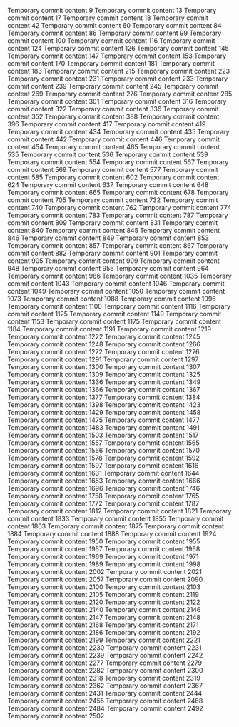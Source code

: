 Temporary commit content 9
Temporary commit content 13
Temporary commit content 17
Temporary commit content 18
Temporary commit content 42
Temporary commit content 60
Temporary commit content 84
Temporary commit content 86
Temporary commit content 99
Temporary commit content 100
Temporary commit content 116
Temporary commit content 124
Temporary commit content 126
Temporary commit content 145
Temporary commit content 147
Temporary commit content 153
Temporary commit content 170
Temporary commit content 181
Temporary commit content 183
Temporary commit content 215
Temporary commit content 223
Temporary commit content 231
Temporary commit content 233
Temporary commit content 239
Temporary commit content 245
Temporary commit content 269
Temporary commit content 276
Temporary commit content 285
Temporary commit content 301
Temporary commit content 316
Temporary commit content 322
Temporary commit content 336
Temporary commit content 352
Temporary commit content 388
Temporary commit content 396
Temporary commit content 417
Temporary commit content 419
Temporary commit content 434
Temporary commit content 435
Temporary commit content 442
Temporary commit content 446
Temporary commit content 454
Temporary commit content 465
Temporary commit content 535
Temporary commit content 536
Temporary commit content 539
Temporary commit content 554
Temporary commit content 567
Temporary commit content 569
Temporary commit content 577
Temporary commit content 585
Temporary commit content 602
Temporary commit content 624
Temporary commit content 637
Temporary commit content 648
Temporary commit content 665
Temporary commit content 678
Temporary commit content 705
Temporary commit content 732
Temporary commit content 740
Temporary commit content 762
Temporary commit content 774
Temporary commit content 783
Temporary commit content 787
Temporary commit content 809
Temporary commit content 831
Temporary commit content 840
Temporary commit content 845
Temporary commit content 846
Temporary commit content 849
Temporary commit content 853
Temporary commit content 857
Temporary commit content 867
Temporary commit content 882
Temporary commit content 901
Temporary commit content 905
Temporary commit content 909
Temporary commit content 948
Temporary commit content 956
Temporary commit content 964
Temporary commit content 986
Temporary commit content 1035
Temporary commit content 1043
Temporary commit content 1046
Temporary commit content 1049
Temporary commit content 1050
Temporary commit content 1073
Temporary commit content 1088
Temporary commit content 1096
Temporary commit content 1100
Temporary commit content 1116
Temporary commit content 1125
Temporary commit content 1149
Temporary commit content 1153
Temporary commit content 1175
Temporary commit content 1184
Temporary commit content 1191
Temporary commit content 1219
Temporary commit content 1222
Temporary commit content 1245
Temporary commit content 1248
Temporary commit content 1266
Temporary commit content 1272
Temporary commit content 1276
Temporary commit content 1291
Temporary commit content 1297
Temporary commit content 1300
Temporary commit content 1307
Temporary commit content 1309
Temporary commit content 1325
Temporary commit content 1336
Temporary commit content 1349
Temporary commit content 1366
Temporary commit content 1367
Temporary commit content 1377
Temporary commit content 1384
Temporary commit content 1398
Temporary commit content 1423
Temporary commit content 1429
Temporary commit content 1458
Temporary commit content 1475
Temporary commit content 1477
Temporary commit content 1483
Temporary commit content 1491
Temporary commit content 1503
Temporary commit content 1517
Temporary commit content 1557
Temporary commit content 1565
Temporary commit content 1566
Temporary commit content 1570
Temporary commit content 1578
Temporary commit content 1592
Temporary commit content 1597
Temporary commit content 1616
Temporary commit content 1631
Temporary commit content 1644
Temporary commit content 1653
Temporary commit content 1666
Temporary commit content 1696
Temporary commit content 1746
Temporary commit content 1758
Temporary commit content 1765
Temporary commit content 1772
Temporary commit content 1787
Temporary commit content 1812
Temporary commit content 1821
Temporary commit content 1833
Temporary commit content 1855
Temporary commit content 1863
Temporary commit content 1875
Temporary commit content 1884
Temporary commit content 1888
Temporary commit content 1924
Temporary commit content 1950
Temporary commit content 1955
Temporary commit content 1957
Temporary commit content 1968
Temporary commit content 1969
Temporary commit content 1971
Temporary commit content 1989
Temporary commit content 1998
Temporary commit content 2002
Temporary commit content 2021
Temporary commit content 2057
Temporary commit content 2090
Temporary commit content 2100
Temporary commit content 2103
Temporary commit content 2105
Temporary commit content 2119
Temporary commit content 2120
Temporary commit content 2122
Temporary commit content 2140
Temporary commit content 2146
Temporary commit content 2147
Temporary commit content 2148
Temporary commit content 2168
Temporary commit content 2171
Temporary commit content 2186
Temporary commit content 2192
Temporary commit content 2199
Temporary commit content 2221
Temporary commit content 2230
Temporary commit content 2231
Temporary commit content 2239
Temporary commit content 2242
Temporary commit content 2277
Temporary commit content 2279
Temporary commit content 2282
Temporary commit content 2300
Temporary commit content 2318
Temporary commit content 2319
Temporary commit content 2362
Temporary commit content 2367
Temporary commit content 2431
Temporary commit content 2444
Temporary commit content 2455
Temporary commit content 2468
Temporary commit content 2484
Temporary commit content 2492
Temporary commit content 2502
